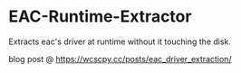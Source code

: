 # EAC-Runtime-Extractor
Extracts eac's driver at runtime without it touching the disk.

blog post @ https://wcscpy.cc/posts/eac_driver_extraction/
